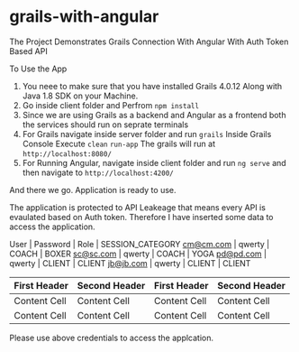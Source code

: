 # grails-with-angular
The Project Demonstrates Grails Connection With Angular With Auth Token Based API

To Use the App

1. You neee to make sure that you have installed Grails 4.0.12 Along with Java 1.8 SDK on your Machine.
2. Go inside client folder and Perfrom `npm install`
3. Since we are using Grails as a backend and Angular as a frontend both the services should run on seprate terminals
4. For Grails navigate inside server folder and run 
    `grails`
    Inside Grails Console Execute 
    `clean`
    `run-app`
    The grails will run at `http://localhost:8080/`
5. For Running Angular, navigate inside client folder and run `ng serve` and then navigate to `http://localhost:4200/`

And there we go. Application is ready to use.

The application is protected to API Leakeage that means every API is evaulated based on Auth token. Therefore I have inserted some data to 
access the application.

User        |  Password  | Role   |   SESSION_CATEGORY
cm@cm.com   |  qwerty  |   COACH   |  BOXER
sc@sc.com   |  qwerty   |  COACH   |  YOGA
pd@pd.com  |   qwerty  |   CLIENT  |  CLIENT
jb@jb.com   |  qwerty    | CLIENT  |  CLIENT

| First Header  | Second Header | First Header  | Second Header | 
| ------------- | ------------- | ------------- | ------------- |
| Content Cell  | Content Cell  | Content Cell  | Content Cell  |
| Content Cell  | Content Cell  | Content Cell  | Content Cell  |


Please use above credentials to access the applcation.

 
